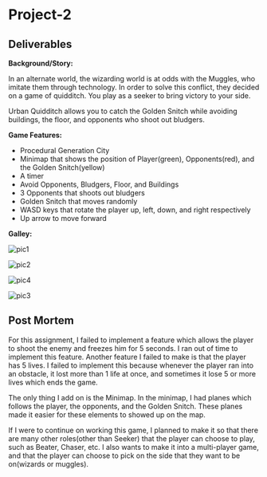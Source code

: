 # Project-2

## Deliverables

**Background/Story:**

In an alternate world, the wizarding world is at odds with the Muggles, who imitate them through technology. In order to solve this conflict, they decided on a game of quidditch. You play as a seeker to bring victory to your side.

Urban Quidditch allows you to catch the Golden Snitch while avoiding buildings, the floor, and opponents who shoot out bludgers.

**Game Features:**
* Procedural Generation City
* Minimap that shows the position of Player(green), Opponents(red), and the Golden Snitch(yellow)
* A timer
* Avoid Opponents, Bludgers, Floor, and Buildings
* 3 Opponents that shoots out bludgers
* Golden Snitch that moves randomly
* WASD keys that rotate the player up, left, down, and right respectively
* Up arrow to move forward

**Galley:**

![pic1](https://user-images.githubusercontent.com/44321973/55109831-1a297680-50ad-11e9-9508-4a885619d30d.PNG)

![pic2](https://user-images.githubusercontent.com/44321973/55115239-6a5b0580-50ba-11e9-8961-5f9e1869bb3b.PNG)

![pic4](https://user-images.githubusercontent.com/44321973/55115549-1e5c9080-50bb-11e9-8df4-040e5afd3273.PNG)

![pic3](https://user-images.githubusercontent.com/44321973/55115252-7050e680-50ba-11e9-8189-c24bf9f5141f.PNG)

## Post Mortem

For this assignment, I failed to implement a feature which allows the player to shoot the enemy and freezes him for 5 seconds. I ran out of time to implement this feature. Another feature I failed to make is that the player has 5 lives. I failed to implement this because whenever the player ran into an obstacle, it lost more than 1 life at once, and sometimes it lose 5 or more lives which ends the game. 

The only thing I add on is the Minimap. In the minimap, I had planes which follows the player, the opponents, and the Golden Snitch. These planes made it easier for these elements to showed up on the map.

If I were to continue on working this game, I planned to make it so that there are many other roles(other than Seeker) that the player can choose to play, such as Beater, Chaser, etc. I also wants to make it into a multi-player game, and that the player can choose to pick on the side that they want to be on(wizards or muggles).
